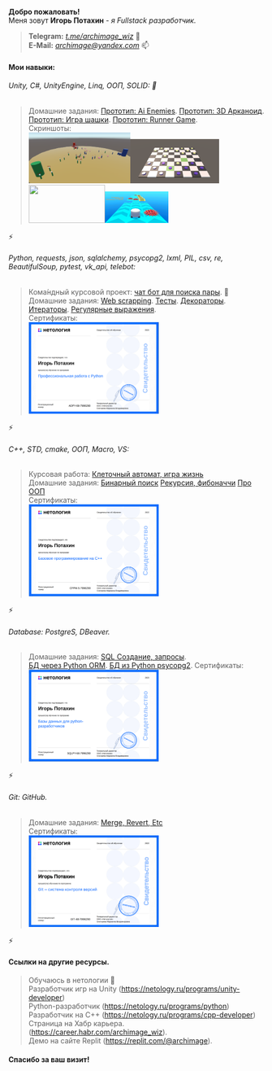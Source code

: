 
<strong>Добро пожаловать!</strong><br>
Меня зовут <b>Игорь Потахин</b> - <em>я Fullstack разработчик.</em>
> <strong>Telegram:</strong> <em>[t.me/archimage_wiz](https://t.me/archimage_wiz)</em> 💬<br>
> <strong>E-Mail:</strong> <em>[archimage@yandex.com](mailto:archimage@yandex.com)</em> 📫<br>

#### Мои навыки:

###### Unity, C#, UnityEngine, Linq, ООП, SOLID: 🔭
> Домашние задания:
[Прототип: Ai Enemies](https://github.com/archimage-wiz/Unity_Case3_AdvUnity_Hw3_Hw3_Ai_Enemies).
[Прототип: 3D Арканоид](https://github.com/archimage-wiz/Unity_Case3_AdvUnity_Hw1_Arkanoid).
[Прототип: Игра шашки](https://github.com/archimage-wiz/Unity_Case2_Hw34).
[Прототип: Runner Game](https://github.com/archimage-wiz/Unity_Case1_RunnerProto).<br>
Скриншоты:<br>
<img src="ai_enemies.png" width="200" height="100" border=0><img src="Checks1.png" width="175" height="87" border=0><img src="Arkanoid1.png" width="150" height="75" border=0><img src="Runner1.png" width="125" height="62" border=0>

⚡

###### Python, requests, json, sqlalchemy, psycopg2, lxml, PIL, csv, re, BeautifulSoup, pytest, vk_api, telebot:
> Кома́ндный курсовой проект: [чат бот для поиска пары](https://github.com/archimage-wiz/adpy-team-diplom). 👯 <br>
> Домашние задания: [Web scrapping](https://github.com/archimage-wiz/PY_CASE3_PyAdvanced_Hw3_WebSCrapping).
[Тесты](https://github.com/archimage-wiz/PY_Advanced_Hw6_PyTest).
[Декораторы](https://github.com/archimage-wiz/PY_CASE3_PyAdvanced_Hw5_Decorators).
[Итераторы](https://github.com/archimage-wiz/PY_CASE3_PyAdvanced_Hw4_yield).
[Регулярные выражения](https://github.com/archimage-wiz/PY_CASE3_PyAdvanced_Hw2).<br>
Сертификаты:<br>
<img src="python_advanced.png" width="256" border=0><br>

⚡

###### C++, STD, cmake, ООП, Macro, VS:
> Курсовая работа: [Клеточный автомат, игра жизнь](https://github.com/archimage-wiz/LifeGame_demo)<br>
> Домашние задания:
> [Бинарный поиск](https://github.com/archimage-wiz/CPP-Algo-_Case3_Hw1z2)
> [Рекурсия, фибоначчи](https://github.com/archimage-wiz/CPP-Algo-_Case3_Hw2z1z2-Fib-Recursion-)
> [Про ООП](https://github.com/archimage-wiz/CPP_Case2_Hw5)<br>
Сертификаты:<br>
<img src="base_cpp.png" width="256" border=0><br>

⚡

###### Database: PostgreS, DBeaver.
> Домашние задания: 
[SQL Создание, запросы](https://github.com/archimage-wiz/PY_CASEDB_Hw4).<br>
[БД через Python ORM](https://github.com/archimage-wiz/PY_CASEDB_Hw6_SQLAlchemy).
[БД из Python psycopg2](https://github.com/archimage-wiz/PY_CASEDB_Hw5_PostgreSQL_Python_Requests).
Сертификаты:<br>
<img src="python_db.png" width="256" border=0><br>

⚡

###### Git: GitHub.
> Домашние задания: [Merge, Revert, Etc](https://github.com/archimage-wiz/Git_HomeWork2)<br>
Сертификаты:<br>
<img src="git_base.png" width="256" border=0><br>

⚡

#### Ссылки на другие ресурсы.

> Обучаюсь в нетологии 🌱 <br>
> Разработчик игр на Unity (https://netology.ru/programs/unity-developer)<br>
> Python-разработчик (https://netology.ru/programs/python)<br>
> Разработчик на C++ (https://netology.ru/programs/cpp-developer)<br>
> Страница на Хабр карьера. (https://career.habr.com/archimage_wiz).<br>
> Демо на сайте Replit (https://replit.com/@archimage).<br>

#### Спасибо за ваш визит!


<!--
✨ 
- 🔭 I’m currently working on ...
- 🌱 I’m currently learning ...
- 👯 I’m looking to collaborate on ...
- 🤔 I’m looking for help with ...
- 💬 Ask me about ...
- 📫 How to reach me: ...
- 😄 Pronouns: ...
- ⚡ Fun fact: ...
-->
